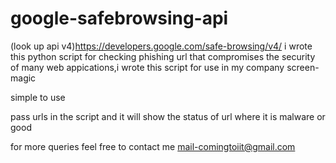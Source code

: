 # google-safebrowsing-api
(look up api v4)https://developers.google.com/safe-browsing/v4/
i wrote this python script for checking phishing url that compromises the security of many web appications,i wrote this script 
for use in my company screen-magic

simple to use

pass urls in the script and it will show the status of url where it is malware or good

for more queries
feel free to contact me
mail-comingtoiit@gmail.com

